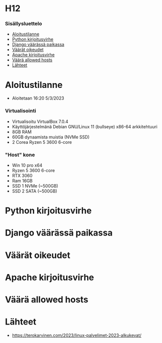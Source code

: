 # H12

### Sisällysluettelo
- [Aloitustilanne](#Aloitustilanne) 
- [Python kirjoitusvirhe](#Python-kirjoitusvirhe)
- [Django väärässä paikassa](#Django-väärässä-paikassa)
- [Väärät oikeudet](#Väärät-oikeudet)
- [Apache kirjoitusvirhe](#Apache-kirjoitusvirhe)
- [Väärä allowed hosts](#Väärä-allowed-hosts)
- [Lähteet](#lähteet)



# Aloitustilanne

- Aloitetaan 16:20 5/3/2023

### Virtualisointi
- Virtualisoitu VirtualBox 7.0.4
- Käyttöjärjestelmänä Debian GNU/Linux 11 (bullseye) x86-64 arkkitehtuuri 
- 8GB RAM
- 60GB dynaamista muistia (NVMe SSD)
- 2 Corea Ryzen 5 3600 6-core

### "Host" kone
- Win 10 pro x64
- Ryzen 5 3600 6-core
- RTX 3060
- Ram 16GB
- SSD 1 NVMe (~500GB)
- SSD 2 SATA (~500GB)


# Python kirjoitusvirhe

# Django väärässä paikassa

# Väärät oikeudet

# Apache kirjoitusvirhe

# Väärä allowed hosts



# Lähteet
- https://terokarvinen.com/2023/linux-palvelimet-2023-alkukevat/
